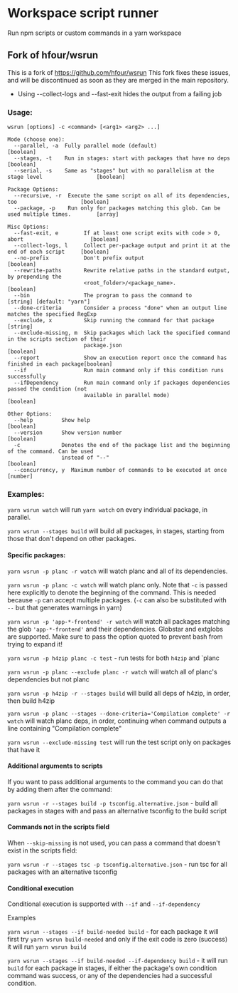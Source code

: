 # Workspace script runner

Run npm scripts or custom commands in a yarn workspace

## Fork of hfour/wsrun

This is a fork of https://github.com/hfour/wsrun
This fork fixes these issues, and will be discontinued as soon as they are merged in the main repository.
 - Using --collect-logs and --fast-exit hides the output from a failing job

### Usage:

```
wsrun [options] -c <command> [<arg1> <arg2> ...]

Mode (choose one):
  --parallel, -a  Fully parallel mode (default)                                               [boolean]
  --stages, -t    Run in stages: start with packages that have no deps                        [boolean]
  --serial, -s    Same as "stages" but with no parallelism at the stage level                 [boolean]

Package Options:
  --recursive, -r  Execute the same script on all of its dependencies, too                    [boolean]
  --package, -p    Run only for packages matching this glob. Can be used multiple times.        [array]

Misc Options:
  --fast-exit, e        If at least one script exits with code > 0, abort                     [boolean]
  --collect-logs, l     Collect per-package output and print it at the end of each script     [boolean]
  --no-prefix           Don't prefix output                                                   [boolean]
  --rewrite-paths       Rewrite relative paths in the standard output, by prepending the
                        <root_folder>/<package_name>.                                         [boolean]
  --bin                 The program to pass the command to                   [string] [default: "yarn"]
  --done-criteria       Consider a process "done" when an output line matches the specified RegExp
  --exclude, x          Skip running the command for that package                              [string]
  --exclude-missing, m  Skip packages which lack the specified command in the scripts section of their
                        package.json                                                          [boolean]
  --report              Show an execution report once the command has finished in each package[boolean]
  --if                  Run main command only if this condition runs successfully
  --ifDependency        Run main command only if packages dependencies passed the condition (not
                        available in parallel mode)                                           [boolean]

Other Options:
  --help         Show help                                                                    [boolean]
  --version      Show version number                                                          [boolean]
  -c             Denotes the end of the package list and the beginning of the command. Can be used
                 instead of "--"                                                              [boolean]
  --concurrency, y  Maximum number of commands to be executed at once                          [number]

```

### Examples:

`yarn wsrun watch` will run `yarn watch` on every individual package, in parallel.

`yarn wsrun --stages build` will build all packages, in stages, starting from those that don't depend on other packages.

#### Specific packages:

`yarn wsrun -p planc -r watch` will watch planc and all of its dependencies.

`yarn wsrun -p planc -c watch` will watch planc only. Note that `-c` is passed here explicitly to
denote the beginning of the command. This is needed because `-p` can accept multiple packages. (`-c`
can also be substituted with `--` but that generates warnings in yarn)

`yarn wsrun -p 'app-*-frontend' -r watch` will watch all packages matching the glob
`'app-*-frontend'` and their dependencies. Globstar and extglobs are supported. Make sure to pass
the option quoted to prevent bash from trying to expand it!

`yarn wsrun -p h4zip planc -c test` - run tests for both `h4zip` and `planc

`yarn wsrun -p planc --exclude planc -r watch` will watch all of planc's dependencies but not planc

`yarn wsrun -p h4zip -r --stages build` will build all deps of h4zip, in order, then build h4zip

`yarn wsrun -p planc --stages --done-criteria='Compilation complete' -r watch` will watch planc deps,
in order, continuing when command outputs a line containing "Compilation complete"

`yarn wsrun --exclude-missing test` will run the test script only on packages that have it

#### Additional arguments to scripts

If you want to pass additional arguments to the command you can do that by adding them after the
command:

`yarn wsrun -r --stages build -p tsconfig.alternative.json` - build all packages in stages with
and pass an alternative tsconfig to the build script

#### Commands not in the scripts field

When `--skip-missing` is not used, you can pass a command that doesn't exist in the scripts field:

`yarn wsrun -r --stages tsc -p tsconfig.alternative.json` - run tsc for all packages with an alternative tsconfig

#### Conditional execution

Conditional execution is supported with `--if` and `--if-dependency`

Examples

`yarn wsrun --stages --if build-needed build` - for each package it will first try `yarn wsrun build-needed` and only if the exit code is zero (success) it will run `yarn wsrun build`

`yarn wsrun --stages --if build-needed --if-dependency build` - it will run `build` for each package in stages, if either the package's own condition command was success, or any of the dependencies had a successful condition.
